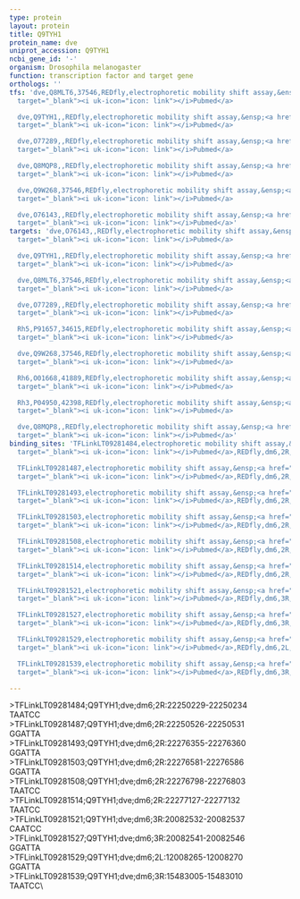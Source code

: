 ```yaml
---
type: protein
layout: protein
title: Q9TYH1
protein_name: dve
uniprot_accession: Q9TYH1
ncbi_gene_id: '-'
organism: Drosophila melanogaster
function: transcription factor and target gene
orthologs: ''
tfs: 'dve,Q8MLT6,37546,REDfly,electrophoretic mobility shift assay,&ensp;<a href="https://www.ncbi.nlm.nih.gov/pubmed/?term=28126841%5Buid%5D+OR+20965965%5Buid%5D"
  target="_blank"><i uk-icon="icon: link"></i>Pubmed</a>

  dve,Q9TYH1,,REDfly,electrophoretic mobility shift assay,&ensp;<a href="https://www.ncbi.nlm.nih.gov/pubmed/?term=28126841%5Buid%5D+OR+20965965%5Buid%5D"
  target="_blank"><i uk-icon="icon: link"></i>Pubmed</a>

  dve,O77289,,REDfly,electrophoretic mobility shift assay,&ensp;<a href="https://www.ncbi.nlm.nih.gov/pubmed/?term=28126841%5Buid%5D+OR+20965965%5Buid%5D"
  target="_blank"><i uk-icon="icon: link"></i>Pubmed</a>

  dve,Q8MQP8,,REDfly,electrophoretic mobility shift assay,&ensp;<a href="https://www.ncbi.nlm.nih.gov/pubmed/?term=28126841%5Buid%5D+OR+20965965%5Buid%5D"
  target="_blank"><i uk-icon="icon: link"></i>Pubmed</a>

  dve,Q9W268,37546,REDfly,electrophoretic mobility shift assay,&ensp;<a href="https://www.ncbi.nlm.nih.gov/pubmed/?term=28126841%5Buid%5D+OR+20965965%5Buid%5D"
  target="_blank"><i uk-icon="icon: link"></i>Pubmed</a>

  dve,O76143,,REDfly,electrophoretic mobility shift assay,&ensp;<a href="https://www.ncbi.nlm.nih.gov/pubmed/?term=28126841%5Buid%5D+OR+20965965%5Buid%5D"
  target="_blank"><i uk-icon="icon: link"></i>Pubmed</a>'
targets: 'dve,O76143,,REDfly,electrophoretic mobility shift assay,&ensp;<a href="https://www.ncbi.nlm.nih.gov/pubmed/?term=28126841%5Buid%5D+OR+20965965%5Buid%5D"
  target="_blank"><i uk-icon="icon: link"></i>Pubmed</a>

  dve,Q9TYH1,,REDfly,electrophoretic mobility shift assay,&ensp;<a href="https://www.ncbi.nlm.nih.gov/pubmed/?term=28126841%5Buid%5D+OR+20965965%5Buid%5D"
  target="_blank"><i uk-icon="icon: link"></i>Pubmed</a>

  dve,Q8MLT6,37546,REDfly,electrophoretic mobility shift assay,&ensp;<a href="https://www.ncbi.nlm.nih.gov/pubmed/?term=28126841%5Buid%5D+OR+20965965%5Buid%5D"
  target="_blank"><i uk-icon="icon: link"></i>Pubmed</a>

  dve,O77289,,REDfly,electrophoretic mobility shift assay,&ensp;<a href="https://www.ncbi.nlm.nih.gov/pubmed/?term=28126841%5Buid%5D+OR+20965965%5Buid%5D"
  target="_blank"><i uk-icon="icon: link"></i>Pubmed</a>

  Rh5,P91657,34615,REDfly,electrophoretic mobility shift assay,&ensp;<a href="https://www.ncbi.nlm.nih.gov/pubmed/?term=20965965%5Buid%5D+OR+21663797%5Buid%5D"
  target="_blank"><i uk-icon="icon: link"></i>Pubmed</a>

  dve,Q9W268,37546,REDfly,electrophoretic mobility shift assay,&ensp;<a href="https://www.ncbi.nlm.nih.gov/pubmed/?term=28126841%5Buid%5D+OR+20965965%5Buid%5D"
  target="_blank"><i uk-icon="icon: link"></i>Pubmed</a>

  Rh6,O01668,41889,REDfly,electrophoretic mobility shift assay,&ensp;<a href="https://www.ncbi.nlm.nih.gov/pubmed/?term=20965965%5Buid%5D+OR+21663797%5Buid%5D"
  target="_blank"><i uk-icon="icon: link"></i>Pubmed</a>

  Rh3,P04950,42398,REDfly,electrophoretic mobility shift assay,&ensp;<a href="https://www.ncbi.nlm.nih.gov/pubmed/?term=20965965%5Buid%5D+OR+21663797%5Buid%5D"
  target="_blank"><i uk-icon="icon: link"></i>Pubmed</a>

  dve,Q8MQP8,,REDfly,electrophoretic mobility shift assay,&ensp;<a href="https://www.ncbi.nlm.nih.gov/pubmed/?term=28126841%5Buid%5D+OR+20965965%5Buid%5D"
  target="_blank"><i uk-icon="icon: link"></i>Pubmed</a>'
binding_sites: 'TFLinkLT09281484,electrophoretic mobility shift assay,&ensp;<a href="https://www.ncbi.nlm.nih.gov/pubmed/?term=28126841;20965965%5Buid%5D"
  target="_blank"><i uk-icon="icon: link"></i>Pubmed</a>,REDfly,dm6,2R,22250229,22250234,NA

  TFLinkLT09281487,electrophoretic mobility shift assay,&ensp;<a href="https://www.ncbi.nlm.nih.gov/pubmed/?term=28126841;20965965%5Buid%5D"
  target="_blank"><i uk-icon="icon: link"></i>Pubmed</a>,REDfly,dm6,2R,22250526,22250531,NA

  TFLinkLT09281493,electrophoretic mobility shift assay,&ensp;<a href="https://www.ncbi.nlm.nih.gov/pubmed/?term=28126841;20965965%5Buid%5D"
  target="_blank"><i uk-icon="icon: link"></i>Pubmed</a>,REDfly,dm6,2R,22276355,22276360,NA

  TFLinkLT09281503,electrophoretic mobility shift assay,&ensp;<a href="https://www.ncbi.nlm.nih.gov/pubmed/?term=28126841;20965965%5Buid%5D"
  target="_blank"><i uk-icon="icon: link"></i>Pubmed</a>,REDfly,dm6,2R,22276581,22276586,NA

  TFLinkLT09281508,electrophoretic mobility shift assay,&ensp;<a href="https://www.ncbi.nlm.nih.gov/pubmed/?term=28126841;20965965%5Buid%5D"
  target="_blank"><i uk-icon="icon: link"></i>Pubmed</a>,REDfly,dm6,2R,22276798,22276803,NA

  TFLinkLT09281514,electrophoretic mobility shift assay,&ensp;<a href="https://www.ncbi.nlm.nih.gov/pubmed/?term=28126841;20965965%5Buid%5D"
  target="_blank"><i uk-icon="icon: link"></i>Pubmed</a>,REDfly,dm6,2R,22277127,22277132,NA

  TFLinkLT09281521,electrophoretic mobility shift assay,&ensp;<a href="https://www.ncbi.nlm.nih.gov/pubmed/?term=21663797;20965965%5Buid%5D"
  target="_blank"><i uk-icon="icon: link"></i>Pubmed</a>,REDfly,dm6,3R,20082532,20082537,NA

  TFLinkLT09281527,electrophoretic mobility shift assay,&ensp;<a href="https://www.ncbi.nlm.nih.gov/pubmed/?term=21663797;20965965%5Buid%5D"
  target="_blank"><i uk-icon="icon: link"></i>Pubmed</a>,REDfly,dm6,3R,20082541,20082546,NA

  TFLinkLT09281529,electrophoretic mobility shift assay,&ensp;<a href="https://www.ncbi.nlm.nih.gov/pubmed/?term=21663797;20965965%5Buid%5D"
  target="_blank"><i uk-icon="icon: link"></i>Pubmed</a>,REDfly,dm6,2L,12008265,12008270,NA

  TFLinkLT09281539,electrophoretic mobility shift assay,&ensp;<a href="https://www.ncbi.nlm.nih.gov/pubmed/?term=21663797;20965965%5Buid%5D"
  target="_blank"><i uk-icon="icon: link"></i>Pubmed</a>,REDfly,dm6,3R,15483005,15483010,NA'

---
```

\>TFLinkLT09281484;Q9TYH1;dve;dm6;2R:22250229-22250234\TAATCC\\>TFLinkLT09281487;Q9TYH1;dve;dm6;2R:22250526-22250531\GGATTA\\>TFLinkLT09281493;Q9TYH1;dve;dm6;2R:22276355-22276360\GGATTA\\>TFLinkLT09281503;Q9TYH1;dve;dm6;2R:22276581-22276586\GGATTA\\>TFLinkLT09281508;Q9TYH1;dve;dm6;2R:22276798-22276803\TAATCC\\>TFLinkLT09281514;Q9TYH1;dve;dm6;2R:22277127-22277132\TAATCC\\>TFLinkLT09281521;Q9TYH1;dve;dm6;3R:20082532-20082537\CAATCC\\>TFLinkLT09281527;Q9TYH1;dve;dm6;3R:20082541-20082546\GGATTA\\>TFLinkLT09281529;Q9TYH1;dve;dm6;2L:12008265-12008270\GGATTA\\>TFLinkLT09281539;Q9TYH1;dve;dm6;3R:15483005-15483010\TAATCC\